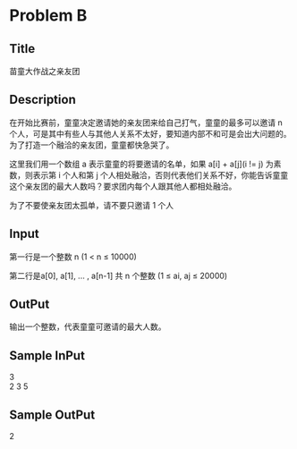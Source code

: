 # Problem B

## Title
苗童大作战之亲友团

## Description
在开始比赛前，童童决定邀请她的亲友团来给自己打气，童童的最多可以邀请 n 个人，可是其中有些人与其他人关系不太好，要知道内部不和可是会出大问题的。为了打造一个融洽的亲友团，童童都快急哭了。

这里我们用一个数组 a 表示童童的将要邀请的名单，如果 a[i] + a[j](i != j) 为素数，则表示第 i 个人和第 j 个人相处融洽，否则代表他们关系不好，你能告诉童童这个亲友团的最大人数吗？要求团内每个人跟其他人都相处融洽。

为了不要使亲友团太孤单，请不要只邀请 1 个人

## Input
第一行是一个整数 n (1 < n ≤ 10000)

第二行是a[0], a[1], ... , a[n-1] 共 n 个整数 (1 ≤ ai, aj ≤ 20000)

## OutPut
输出一个整数，代表童童可邀请的最大人数。

## Sample InPut
3  
2 3 5

## Sample OutPut
2
